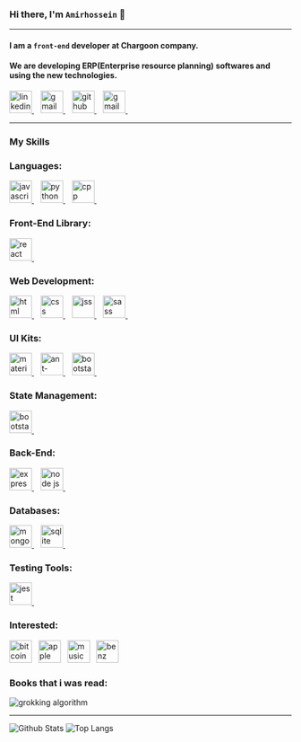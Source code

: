 ### Hi there, I'm `Amirhossein` 👋

---

#### I am a `front-end` developer at Chargoon company.

#### We are developing ERP(Enterprise resource planning) softwares and using the new technologies.

<!--
**Amirhossein-Moghadam/Amirhossein-Moghadam** is a ✨ _special_ ✨ repository because its `README.md` (this file) appears on your GitHub profile.

Here are some ideas to get you started:

- 🔭 I’m currently working on ...
- 🌱 I’m currently learning ...
- 👯 I’m looking to collaborate on ...
- 🤔 I’m looking for help with ...
- 💬 Ask me about ...
- 📫 How to reach me: ...
- 😄 Pronouns: ...
- ⚡ Fun fact: ...
-->

<a href="https://www.linkedin.com/in/amirhossein-moghadam-5b72811a9/" target="_blank">
        <img
      src="https://www.vectorlogo.zone/logos/linkedin/linkedin-icon.svg"
      alt="linkedin"
      width="40"
      height="40"
/>
</a>&nbsp;&nbsp;
<a href="mailto:Amirhossein.Moghadam1379@gmail.com" target="_blank">
 <img
      src="https://www.vectorlogo.zone/logos/gmail/gmail-tile.svg"
      alt="gmail"
      width="40"
      height="40"
/>
</a>&nbsp;&nbsp;
<a href="https://github.com/Amirhossein-Moghadam" target="_blank">
 <img
      src="https://www.vectorlogo.zone/logos/github/github-tile.svg"
      alt="github"
      width="40"
      height="40"
/>
</a>&nbsp;&nbsp;
<a href="https://medium.com/@amirhossein.moghadam1379" target="_blank">
    <img
      src="https://www.vectorlogo.zone/logos/medium/medium-tile.svg"
      alt="gmail"
      width="40"
      height="40"
/>
</a>&nbsp;&nbsp;

---

### My Skills

<!-- ********************************************* -->
<h3 align="left">Languages:</h3>
<p>
<a href="https://www.javascript.com" target="_blank">
  <img
        src="https://www.svgrepo.com/show/349419/javascript.svg"
        alt="javascript"
        width="40"
        height="40"
  />
</a>&nbsp;&nbsp;
<a href="https://python.org" target="_blank">
  <img
        src="https://www.svgrepo.com/show/354238/python.svg"
        alt="python"
        width="40"
        height="40"
  />
</a>&nbsp;&nbsp;
<a href="http://cpp.sh/" target="_blank">
  <img
        src="https://www.svgrepo.com/show/353614/c-plusplus.svg"
        alt="cpp"
        width="40"
        height="40"
  />
</a>&nbsp;&nbsp;
</p>

<!-- ********************************************* -->
<h3 align="left">Front-End Library:</h3>
<p>
<a href="https://react.org" target="_blank">
  <img
        src="https://www.svgrepo.com/show/354259/react.svg"
        alt="react"
        width="40"
        height="40"
  />
</a>&nbsp;&nbsp;
</p>

<!-- ********************************************* -->
<h3 align="left">Web Development:</h3>
<p>
<a href="https://html.com/" target="_blank">
  <img
        src="https://www.svgrepo.com/show/353884/html-5.svg"
        alt="html"
        width="40"
        height="40"
  />
</a>&nbsp;&nbsp;
<a href="https://en.wikipedia.org/wiki/CSS" target="_blank">
  <img
        src="https://www.svgrepo.com/show/303481/css-3-logo.svg"
        alt="css"
        width="40"
        height="40"
  />
</a>&nbsp;&nbsp;
<a href="https://cssinjs.org/" target="_blank">
  <img
        src="https://www.svgrepo.com/show/353946/jss.svg"
        alt="jss"
        width="40"
        height="40"
  />
</a>&nbsp;&nbsp;
<a href="https://sass-lang.com/" target="_blank">
  <img
        src="https://www.svgrepo.com/show/374061/sass.svg"
        alt="sass"
        width="40"
        height="40"
  />
</a>&nbsp;&nbsp;
</p>

<!-- ********************************************* -->
<h3 align="left">UI Kits:</h3>
<p>
<a href="http://mui.com/" target="_blank">
  <img
        src="https://www.svgrepo.com/show/354048/material-ui.svg"
        alt="material-ui"
        width="40"
        height="40"
  />
</a>&nbsp;&nbsp;
<a href="https://ant.design/" target="_blank">
  <img
        src="https://www.svgrepo.com/show/353401/ant-design.svg"
        alt="ant-design"
        width="40"
        height="40"
  />
</a>&nbsp;&nbsp;
<a href="https://getbootstrap.com/" target="_blank">
  <img
        src="https://www.svgrepo.com/show/353498/bootstrap.svg"
        alt="bootstarp"
        width="40"
        height="40"
  />
</a>&nbsp;&nbsp;
</p>

<!-- ********************************************* -->
<h3 align="left">State Management:</h3>
<p>
<a href="https://redux.js.org/" target="_blank">
  <img
        src="https://www.svgrepo.com/show/303557/redux-logo.svg"
        alt="bootstarp"
        width="40"
        height="40"
  />
</a>&nbsp;&nbsp;
</p>

<!-- ********************************************* -->
<h3 align="left">Back-End:</h3>
<p>
<a href="https://expressjs.com/" target="_blank">
  <img
        src="https://www.svgrepo.com/show/330398/express.svg"
        alt="express"
        width="40"
        height="40"
  />
</a>&nbsp;&nbsp;
<a href="https://nodejs.org/" target="_blank">
  <img
        src="https://www.svgrepo.com/show/354119/nodejs-icon.svg"
        alt="node js"
        width="40"
        height="40"
  />
</a>&nbsp;&nbsp;
</p>

<!-- ********************************************* -->
<h3 align="left">Databases:</h3>
<p>
<a href="https://www.mongodb.com/" target="_blank">
  <img
        src="https://www.svgrepo.com/show/331488/mongodb.svg"
        alt="mongodb"
        height="40"
        width="40"
  />
</a>&nbsp;&nbsp;
<a href="https://www.sqlite.org/" target="_blank">
  <img
        src="https://www.svgrepo.com/show/374094/sqlite.svg"
        alt="sqlite"
        height="40"
        width="40"
  />
</a>&nbsp;&nbsp;
</p>

<!-- ********************************************* -->
<h3 align="left">Testing Tools:</h3>
<p>
<a href="https://jestjs.io/" target="_blank">
  <img
        src="https://www.svgrepo.com/show/353930/jest.svg"
        alt="jest"
        width="40"
        height="40"
  />
</a>&nbsp;&nbsp;
</p>

<!-- ********************************************* -->
<!-- <h3 align="left">Other Tools:</h3> -->

<!-- ********************************************* -->
<h3 align="left">Interested:</h3>
<p align="left">
<img
        src="https://www.svgrepo.com/show/349310/bitcoin.svg"
        alt="bitcoin"
        width="40"
        height="40"
/>&nbsp;&nbsp;
<img
        src="https://www.svgrepo.com/show/349300/apple.svg"
        alt="apple"
        width="40"
        height="40"
/>&nbsp;&nbsp;
<img
        src="https://www.svgrepo.com/show/349299/apple-music.svg"
        alt="music"
        width="40"
        height="40"
/>&nbsp;&nbsp;
<img
        src="https://www.svgrepo.com/show/303249/mercedes-benz-9-logo.svg"
        alt="benz"
        width="40"
        height="40"
/>&nbsp;&nbsp;
</p>

<!-- ********************************************* -->
<h3 align="left">Books that i was read:</h3>
<p>
<img 
      src="https://images.manning.com/book/3/0b325da-eb26-4e50-8a2a-46042c647083/Bhargava-Algorithms_hires.png"
      alt="grokking algorithm"

>
</p>

---

![Github Stats](https://github-readme-stats.vercel.app/api?username=Amirhossein-Moghadam&count_private=true&show_icons=true&include_all_commits=true)
![Top Langs](https://github-readme-stats.vercel.app/api/top-langs/?username=Amirhossein-Moghadam&hide=TeX&layout=compact)

